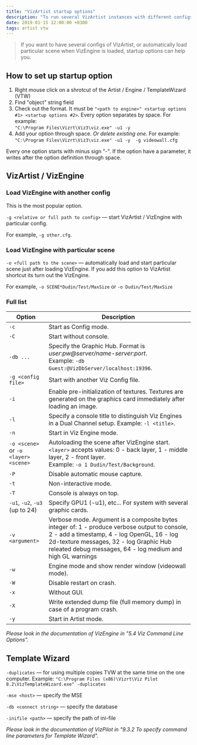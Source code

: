```yaml
---
title: "VizArtist startup options"
description: "To run several VizArtist instances with different configs, or automatically load particular scene when VizEngine is started, you need this options."
date: 2019-01-15 12:00:00 +0300
tags: artist vtw
---
```


> If you want to have several configs of VizArtist, or automatically load particular scene when VizEngine is loaded, startup options can help you.

## How to set up startup option

1. Right mouse click on a shrotcut of the Artist / Engine / TemplateWizard (VTW)
2. Find "object" string field
3. Check out the format. It must be ```"<path to engine>" <startup options #1> <startup options #2>```. Every option separates by space. For example: <br/> ```"C:\Program Files\Vizrt\Viz3\viz.exe" -u1 -y```
4. Add your option through space. _Or delete existing one._ For example: <br/> ```"C:\Program Files\Vizrt\Viz3\viz.exe" -u1 -y  -g videowall.cfg```

Every one option starts with minus sign "-". If the option have a parameter, it writes after the option definition through space.

## VizArtist / VizEngine

### Load VizEngine with another config

This is the most popular option.

```-g <relative or full path to config>``` — start VizArtist / VizEngine with particular config.

For example, ```-g other.cfg```.

### Load VizEngine with particular scene

```-o <full path to the scene>``` — automatically load and start particular scene just after loading VizEngine. If you add this option to VizArtist shortcut its turn out the VizEngine.

For example, ```-o SCENE*Dudin/Test/MaxSize``` or ```-o Dudin/Test/MaxSize```

### Full list

Option | Description
-- | --
```-c``` | Start as Config mode.
```-C``` | Start without console.
```-db ...``` | Specify the Graphic Hub. Format is _user:pw@server/name-server:port_. <br/> Example: ```-db Guest:@VizDbServer/localhost:19396```.
```-g <config file>``` | Start with another Viz Config file.
```-i``` | Enable pre-initialization of textures. Textures are generated on the graphics card immediately after loading an image.
```-l``` | Specify a console title to distinguish Viz Engines in a Dual Channel setup. Example: ```-l <title>```.
```-n``` | Start in Viz Engine mode.
```-o <scene>``` or ```-o <layer> <scene>``` | Autoloading the scene after VizEngine start. ```<layer>``` accepts values: 0 - back layer, 1 - middle layer, 2 - front layer. <br/> Example: ```-o 1 Dudin/Test/Background```.
```-P``` | Disable automatic mouse capture.
```-t``` | Non-interactive mode.
```-T``` | Console is always on top.
```-u1```, ```-u2```, ```-u3``` (up to 24) | Specify GPU1 (-u1), etc... For system with several graphic cards.
```-v <argument>``` | Verbose mode. Argument is a composite bytes integer of: 1 - produce verbose output to console, 2 - add a timestamp, 4 - log OpenGL, 16 - log 2d-texture messages, 32 - log Graphic Hub releated debug messages, 64 - log medium and high GL warnings
```-w``` | Engine mode and show render window (videowall mode).
```-W``` | Disable restart on crash.
```-x``` | Without GUI.
```-X``` | Write extended dump file (full memory dump) in case of a program crash.
```-y``` | Start in Artist mode.

_Please look in the documentation of VizEngine in "5.4 Viz Command Line Options"._

## Template Wizard

```-duplicates``` — for using multiple copies TVW at the same time on the one computer. Example: 
```"C:\Program Files (x86)\Vizrt\Viz Pilot 8.2\VizTemplateWizard.exe" -duplicates```

```-mse <host>``` — specify the MSE

```-db <connect string>``` — specify the database

```-inifile <path>``` — specify the path of ini-file

_Please look in the documentation of VizPilot in "9.3.2 To specify command line parameters for Template Wizard"._
